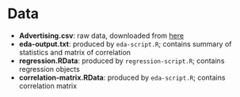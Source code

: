 # Data
* **Advertising.csv**: raw data, downloaded from [here](http://www-bcf.usc.edu/%7Egareth/ISL/Advertising.csv)
* **eda-output.txt**: produced by `eda-script.R`; contains summary of statistics and matrix of correlation
* **regression.RData**: produced by `regression-script.R`; contains regression objects
* **correlation-matrix.RData**: produced by `eda-script.R`; contains correlation matrix

